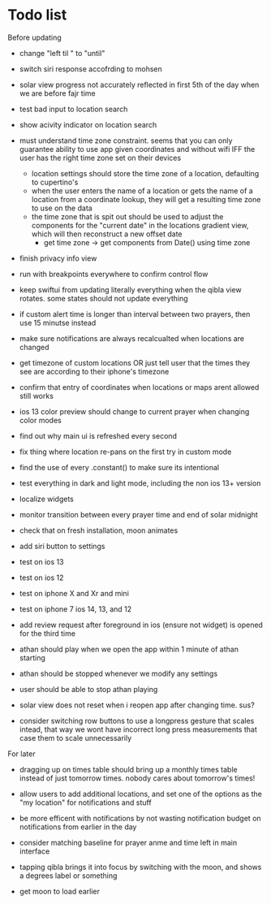 #  Todo list 
Before updating 
- change "left til " to "until"
- switch siri response accofrding to mohsen
- solar view progress not accurately reflected in first 5th of the day when we are before fajr time 
- test bad input to location search
- show acivity indicator on location search 

- must understand time zone constraint. seems that you can only guarantee ability to use app given coordinates and without wifi IFF the user has the right time zone set on their devices
    - location settings should store the time zone of a location, defaulting to cupertino's 
    - when the user enters the name of a location or gets the name of a location from a coordinate lookup, they will get a resulting time zone to use on the data
    - the time zone that is spit out should be used to adjust the components for the "current date" in the locations gradient view, which will then reconstruct a new offset date 
        - get time zone -> get components from Date() using time zone 
- finish privacy info view

- run with breakpoints everywhere to confirm control flow 
- keep swiftui from updating literally everything when the qibla view rotates. some states should not update everything 
- if custom alert time is longer than interval between two prayers, then use 15 minutse instead
- make sure notifications are always recalcualted when locations are changed
- get timezone of custom locations OR just tell user that the times they see are according to their iphone's timezone
- confirm that entry of coordinates when locations or maps arent allowed still works
- ios 13 color preview should change to current prayer when changing color modes
- find out why main ui is refreshed every second
- fix thing where location re-pans on the first try in custom mode 
- find the use of every .constant() to make sure its intentional
- test everything in dark and light mode, including the non ios 13+ version
- localize widgets
- monitor transition between every prayer time and end of solar midnight
- check that on fresh installation, moon animates
- add siri button to settings
- test on ios 13 
- test on ios 12 
- test on iphone X and Xr and mini 
- test on iphone 7 ios 14, 13, and 12
- add review request after foreground in ios (ensure not widget) is opened for the third time
- athan should play when we open the app within 1 minute of athan starting 
- athan should be stopped whenever we modify any settings 
- user should be able to stop athan playing 
- solar view does not reset when i reopen app after changing time. sus?
- consider switching row buttons to use a longpress gesture that scales intead, that way we wont have incorrect long press measurements that case them to scale unnecessarily

For later 
- dragging up on times table should bring up a monthly times table instead of just tomorrow times. nobody cares about tomorrow's times!
- allow users to add additional locations, and set one of the options as the "my location" for notifications and stuff
- be more efficent with notifications by not wasting notification budget on notifications from earlier in the day 
- consider matching baseline for prayer anme and time left in main interface
- tapping qibla brings it into focus by switching with the moon, and shows a degrees label or something


- get moon to load earlier 
